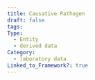 ```yaml
---
title: Causative Pathogen
draft: false
tags: 
Type:
  - Entity
  - derived data
Category:
  - laboratory data
Linked_to_Framework?: true
---
```

